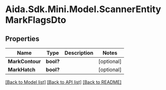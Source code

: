 # Aida.Sdk.Mini.Model.ScannerEntityMarkFlagsDto

## Properties

Name | Type | Description | Notes
------------ | ------------- | ------------- | -------------
**MarkContour** | **bool?** |  | [optional] 
**MarkHatch** | **bool?** |  | [optional] 

[[Back to Model list]](../README.md#documentation-for-models) [[Back to API list]](../README.md#documentation-for-api-endpoints) [[Back to README]](../README.md)

